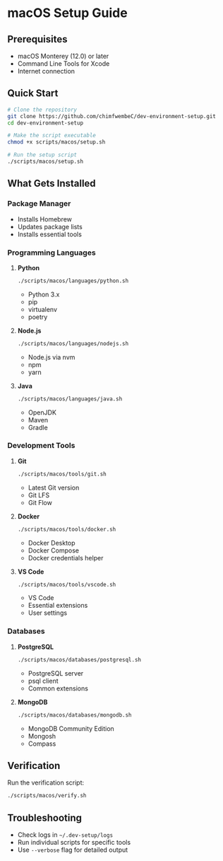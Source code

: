 # macOS Setup Guide

## Prerequisites

- macOS Monterey (12.0) or later
- Command Line Tools for Xcode
- Internet connection

## Quick Start

```bash
# Clone the repository
git clone https://github.com/chimfwembeC/dev-environment-setup.git
cd dev-environment-setup

# Make the script executable
chmod +x scripts/macos/setup.sh

# Run the setup script
./scripts/macos/setup.sh
```

## What Gets Installed

### Package Manager

- Installs Homebrew
- Updates package lists
- Installs essential tools

### Programming Languages

1. **Python**

   ```bash
   ./scripts/macos/languages/python.sh
   ```

   - Python 3.x
   - pip
   - virtualenv
   - poetry
2. **Node.js**

   ```bash
   ./scripts/macos/languages/nodejs.sh
   ```

   - Node.js via nvm
   - npm
   - yarn
3. **Java**

   ```bash
   ./scripts/macos/languages/java.sh
   ```

   - OpenJDK
   - Maven
   - Gradle

### Development Tools

1. **Git**

   ```bash
   ./scripts/macos/tools/git.sh
   ```

   - Latest Git version
   - Git LFS
   - Git Flow
2. **Docker**

   ```bash
   ./scripts/macos/tools/docker.sh
   ```

   - Docker Desktop
   - Docker Compose
   - Docker credentials helper
3. **VS Code**

   ```bash
   ./scripts/macos/tools/vscode.sh
   ```

   - VS Code
   - Essential extensions
   - User settings

### Databases

1. **PostgreSQL**

   ```bash
   ./scripts/macos/databases/postgresql.sh
   ```

   - PostgreSQL server
   - psql client
   - Common extensions
2. **MongoDB**

   ```bash
   ./scripts/macos/databases/mongodb.sh
   ```

   - MongoDB Community Edition
   - Mongosh
   - Compass

## Verification

Run the verification script:

```bash
./scripts/macos/verify.sh
```

## Troubleshooting

- Check logs in `~/.dev-setup/logs`
- Run individual scripts for specific tools
- Use `--verbose` flag for detailed output
